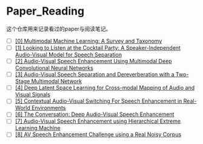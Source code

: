# Paper_Reading

这个仓库用来记录看过的paper与阅读笔记。

- [ ] [[0] Multimodal Machine Learning: A Survey and Taxonomy](https://arxiv.org/abs/1705.09406)
- [ ] [[1] Looking to Listen at the Cocktail Party: A Speaker-Independent Audio-Visual Model for Speech Separation](https://arxiv.org/abs/1804.03619)
- [ ] [[2] Audio-Visual Speech Enhancement Using Multimodal Deep Convolutional Neural Networks](https://arxiv.org/abs/1703.10893)
- [ ] [[3] Audio-Visual Speech Separation and Dereverberation with a Two-Stage Multimodal Network](https://arxiv.org/abs/1909.07352)
- [ ] [[4] Deep Latent Space Learning for Cross-modal Mapping of Audio and Visual Signals](https://arxiv.org/abs/1909.08685)
- [ ] [[5] Contextual Audio-Visual Switching For Speech Enhancement in Real-World Environments](https://arxiv.org/abs/1808.09825)
- [ ] [[6] The Conversation: Deep Audio-Visual Speech Enhancement](https://arxiv.org/abs/1804.04121)
- [ ] [[7] Audio-Visual Speech Enhancement using Hierarchical Extreme Learning Machine](https://ieeexplore.ieee.org/document/8903105)
- [ ] [[8] AV Speech Enhancement Challenge using a Real Noisy Corpus](https://arxiv.org/abs/1910.00424)
